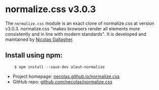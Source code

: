 # normalize.css v3.0.3

The `normalize.css` module is an exact clone of normalize.css at version v3.0.3.
normalize.css <q>makes browsers render all elements more consistently and in
line with modern standards</q>. It is developed and maintained by [Nicolas
Gallagher](https://twitter.com/necolas).



## Install using npm:

```shell
    $ npm install --save-dev aleut-normalize
```

* Project homepage: [necolas.github.io/normalize.css](http://necolas.github.io/normalize.css/)
* GitHub repo: [github.com/necolas/normalize.css](https://github.com/necolas/normalize.css/)
